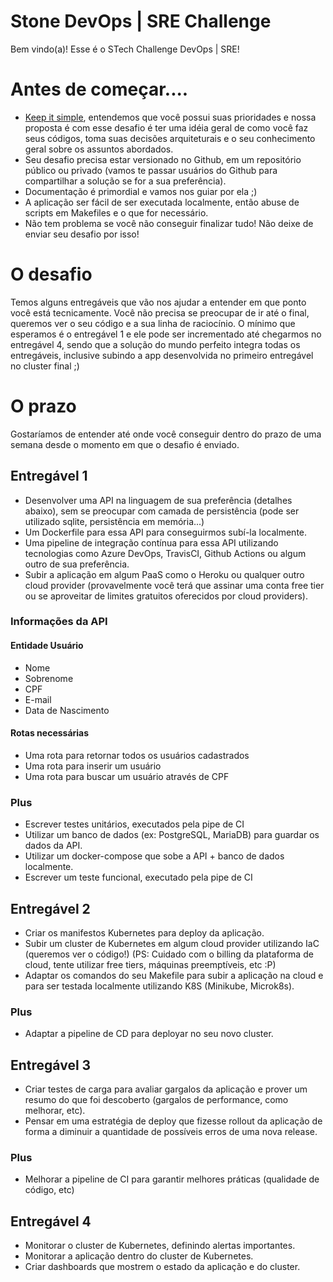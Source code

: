 # Stone DevOps | SRE Challenge

Bem vindo(a)! Esse é o STech Challenge DevOps | SRE!

# Antes de começar....

- [Keep it simple](https://pt.wikipedia.org/wiki/Princ%C3%ADpio_KISS), entendemos que você possui suas prioridades e nossa proposta é com esse desafio é ter uma idéia geral de como você faz seus códigos, toma suas decisões arquiteturais e o seu conhecimento geral sobre os assuntos abordados.
- Seu desafio precisa estar versionado no Github, em um repositório público ou privado (vamos te passar usuários do Github para compartilhar a solução se for a sua preferência).
- Documentação é primordial e vamos nos guiar por ela ;)
- A aplicação ser fácil de ser executada localmente, então abuse de scripts em Makefiles e o que for necessário. 
- Não tem problema se você não conseguir finalizar tudo! Não deixe de enviar seu desafio por isso!

# O desafio

Temos alguns entregáveis que vão nos ajudar a entender em que ponto você está tecnicamente. Você não precisa se preocupar de ir até o final, queremos ver o seu código e a sua linha de raciocínio.
O mínimo que esperamos é o entregável 1 e ele pode ser incrementado até chegarmos no entregável 4, sendo que a solução do mundo perfeito integra todas os entregáveis, inclusive subindo a app desenvolvida no primeiro entregável no cluster final ;)

# O prazo

Gostaríamos de entender até onde você conseguir dentro do prazo de uma semana desde o momento em que o desafio é enviado. 

## Entregável 1

- Desenvolver uma API na linguagem de sua preferência (detalhes abaixo), sem se preocupar com camada de persistência (pode ser utilizado sqlite, persistência em memória...)
- Um Dockerfile para essa API para conseguirmos subí-la localmente.
- Uma pipeline de integração contínua para essa API utilizando tecnologias como Azure DevOps, TravisCI, Github Actions ou algum outro de sua preferência.
- Subir a aplicação em algum PaaS como o Heroku ou qualquer outro cloud provider (provavelmente você terá que assinar uma conta free tier ou se aproveitar de limites gratuitos oferecidos por cloud providers).

### Informações da API

#### Entidade Usuário

- Nome
- Sobrenome
- CPF
- E-mail
- Data de Nascimento

#### Rotas necessárias

- Uma rota para retornar todos os usuários cadastrados
- Uma rota para inserir um usuário
- Uma rota para buscar um usuário através de CPF

### Plus
- Escrever testes unitários, executados pela pipe de CI
- Utilizar um banco de dados (ex: PostgreSQL, MariaDB) para guardar os dados da API.
- Utilizar um docker-compose que sobe a API + banco de dados localmente.
- Escrever um teste funcional, executado pela pipe de CI


## Entregável 2

- Criar os manifestos Kubernetes para deploy da aplicação.
- Subir um cluster de Kubernetes em algum cloud provider utilizando IaC (queremos ver o código!) (PS: Cuidado com o billing da plataforma de cloud, tente utilizar free tiers, máquinas preemptíveis, etc :P)
- Adaptar os comandos do seu Makefile para subir a aplicação na cloud e para ser testada localmente utilizando K8S (Minikube, Microk8s).

### Plus
- Adaptar a pipeline de CD para deployar no seu novo cluster.

## Entregável 3

- Criar testes de carga para avaliar gargalos da aplicação e prover um resumo do que foi descoberto (gargalos de performance, como melhorar, etc).
- Pensar em uma estratégia de deploy que fizesse rollout da aplicação de forma a diminuir a quantidade de possíveis erros de uma nova release.

### Plus
- Melhorar a pipeline de CI para garantir melhores práticas (qualidade de código, etc)

## Entregável 4

- Monitorar o cluster de Kubernetes, definindo alertas importantes.
- Monitorar a aplicação dentro do cluster de Kubernetes.
- Criar dashboards que mostrem o estado da aplicação e do cluster.
